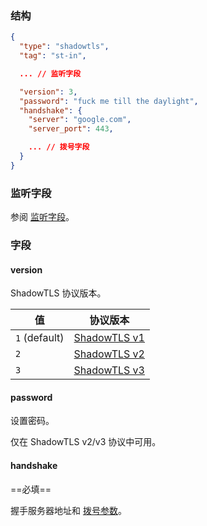 ### 结构

```json
{
  "type": "shadowtls",
  "tag": "st-in",

  ... // 监听字段

  "version": 3,
  "password": "fuck me till the daylight",
  "handshake": {
    "server": "google.com",
    "server_port": 443,

    ... // 拨号字段
  }
}
```

### 监听字段

参阅 [监听字段](/zh/configuration/shared/listen/)。

### 字段

#### version

ShadowTLS 协议版本。

| 值             | 协议版本                                                                                    |
|---------------|-----------------------------------------------------------------------------------------|
| `1` (default) | [ShadowTLS v1](https://github.com/ihciah/shadow-tls/blob/master/docs/protocol-en.md#v1) |
| `2`           | [ShadowTLS v2](https://github.com/ihciah/shadow-tls/blob/master/docs/protocol-en.md#v2) |
| `3`           | [ShadowTLS v3](https://github.com/ihciah/shadow-tls/blob/master/docs/protocol-v3-en.md) |

#### password

设置密码。

仅在 ShadowTLS v2/v3 协议中可用。

#### handshake

==必填==

握手服务器地址和 [拨号参数](/zh/configuration/shared/dial/)。
